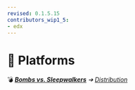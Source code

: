 ```yaml
---
revised: 0.1.5.15
contributors_wip1_5:
- edx
---
```


# 📁 Platforms

💣 ***[Bombs vs. Sleepwalkers][home]** ➔ [Distribution][distr]*

[home]: /README.md
[distr]: /distribution/readme.md
